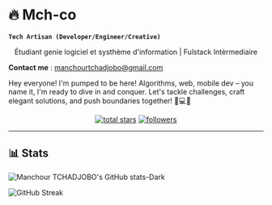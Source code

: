 # 🔥 Mch-co

**``Tech Artisan (Developer/Engineer/Creative)``**
<p align="center"> Étudiant genie logiciel et systhème d'information | Fulstack Intèrmediaire</p>


**Contact me** : manchourtchadjobo@gmail.com

Hey everyone! I'm pumped to be here! Algorithms, web, mobile dev – you name it, I'm ready to dive in and conquer. Let's tackle challenges, craft elegant solutions, and push boundaries together! 🚀💻📱

<p align="center">
  <a href="https://github.com/mch-co?tab=repositories&sort=stargazers">
    <img alt="total stars" title="Total stars on GitHub" src="https://custom-icon-badges.demolab.com/github/stars/mch-co?color=55960c&style=for-the-badge&labelColor=488207&logo=star"/></a>
  <a href="https://github.com/mch-co?tab=followers">
    <img alt="followers" title="Follow me on Github" src="https://custom-icon-badges.demolab.com/github/followers/mch-co?color=236ad3&labelColor=1155ba&style=for-the-badge&logo=person-add&label=Follow&logoColor=white"/></a>
</p>

---
 
## 📊 Stats

![Manchour TCHADJOBO's GitHub stats-Dark](https://github-readme-stats.vercel.app/api?username=mch-co&show_icons=true&theme=catppuccin_mocha&hide_border=true&hide=prs,contribs)

![GitHub Streak](https://streak-stats.demolab.com?user=mch-co&theme=catppuccin-mocha&hide_border=true&border_radius=6)




